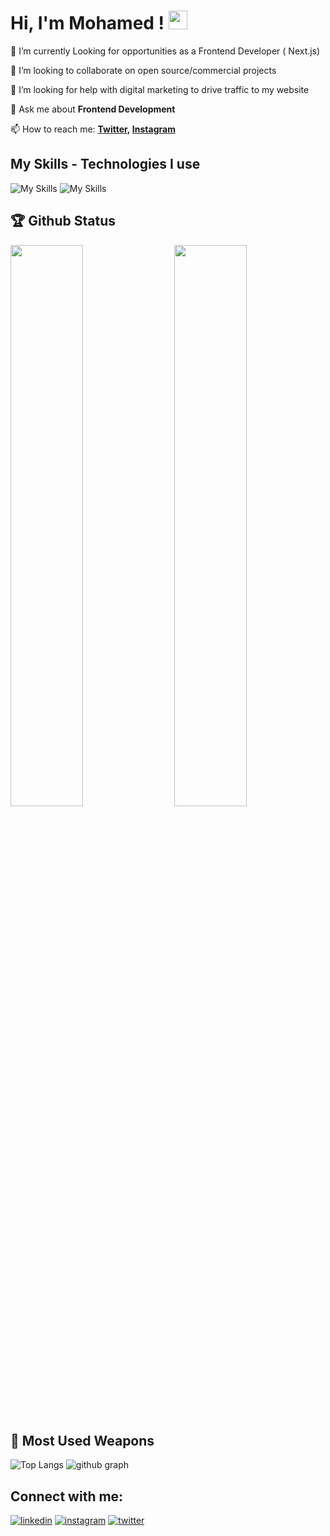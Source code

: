 # Hi, I'm Mohamed ! <img src="https://raw.githubusercontent.com/MartinHeinz/MartinHeinz/master/wave.gif" width="30px" height="30px">

🔭 I’m currently Looking for opportunities as a Frontend Developer ( Next.js)

👯 I’m looking to collaborate on open source/commercial projects

🤔 I’m looking for help with digital marketing to drive traffic to my website

💬 Ask me about **Frontend Development**

📫 How to reach me: **[Twitter](https://twitter.com/molaraiche), [Instagram](https://instagram.com/molaraiche)**

## My Skills - Technologies I use

![My Skills](https://skillicons.dev/icons?i=js,ts,react,next,redux,tailwind,materialui,nodejs,expressjs,mongodb,git,github,vercel,netlify)
![My Skills](https://skillicons.dev/icons?i=html,css,firebase,vscode,figma)

## 🏆 Github Status

<img  src="https://github-stats-lemon.vercel.app/api?username=molaraiche&show_icons=true&hide_border=true&theme=tokyonight" width="48%" align="right" >
<img  src="https://github-readme-streak-stats.herokuapp.com/?user=molaraiche&theme=tokyonight" width="48%" >

## 🌟 Most Used Weapons

![Top Langs](https://github-readme-stats.vercel.app/api/top-langs?username=molaraiche&show_icons=true&locale=en&layout=compact&theme=tokyonight)
![github graph](https://github-readme-activity-graph.vercel.app/graph?username=molaraiche&theme=react-dark)

## Connect with me:

[![linkedin](https://skillicons.dev/icons?i=linkedin)](https://www.linkedin.com/in/mohamedlaraiche/)
[![instagram](https://skillicons.dev/icons?i=instagram)](https://www.instagram.com/molaraiche/)
[![twitter](https://skillicons.dev/icons?i=twitter)](https://x.com/molaraiche)

